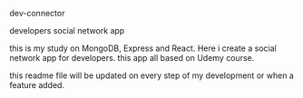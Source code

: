 dev-connector

developers social network app

this is my study on MongoDB, Express and React. Here i create a social network app for developers. this app all based on Udemy course.

this readme file will be updated on every step of my development or when a feature added.
